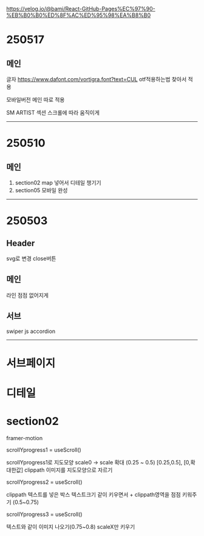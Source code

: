 
https://velog.io/@bami/React-GitHub-Pages%EC%97%90-%EB%B0%B0%ED%8F%AC%ED%95%98%EA%B8%B0

# 250517

## 메인

글자 https://www.dafont.com/vortigra.font?text=CUL
otf적용하는법 찾아서 적용

모바일버전 메인 따로 적용

SM ARTIST 섹션
스크롤에 따라 움직이게

---

# 250510

## 메인
1. section02 map 넣어서 디테일 챙기기
2. section05 모바일 완성

---

# 250503

## Header
svg로 변경 close버튼

## 메인
라인 점점 없어지게

## 서브
swiper js
accordion

---

# 서브페이지

# 디테일

# section02

framer-motion

scrollYprogress1 = useScroll()

<div className='w-[400vh]'></div>

scrollYprogress1로 지도모양 scale0 -> scale 확대 (0.25 ~ 0.5)
[0.25,0.5], [0,확대한값]
clippath 이미지를 지도모양으로 자르기

scrollYprogress2 = useScroll()

clippath 텍스트를 넣은 박스
텍스트크기 같이 키우면서 + clippath영역을 점점 키워주기 (0.5~0.75)

scrollYprogress3 = useScroll()

텍스트와 같이 이미지 나오기(0.75~0.8) 
scaleX만 키우기



